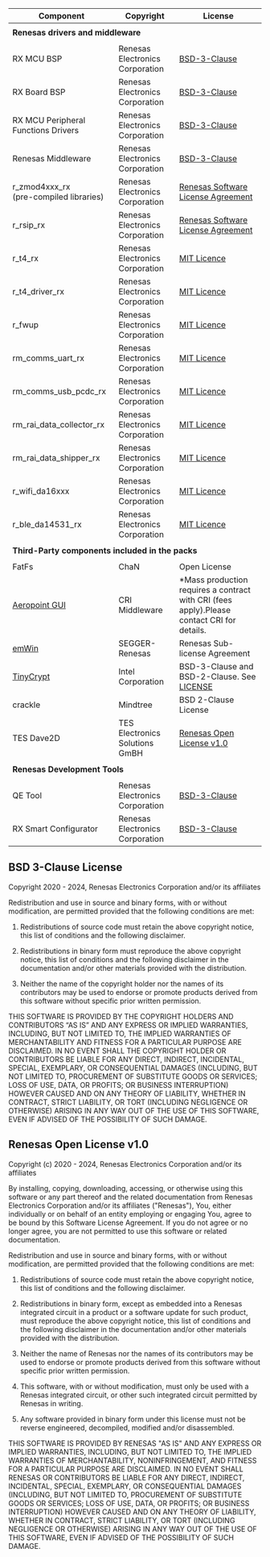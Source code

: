 | Component                                             | Copyright                          | License                                                                                     |
|-------------------------------------------------------|------------------------------------|---------------------------------------------------------------------------------------------|
|<tr> <td colspan="3"><strong>Renesas drivers and middleware<strong></td></tr>                                                                                                             |
| RX MCU BSP                                            | Renesas Electronics Corporation    | [BSD-3-Clause](#bsd-3-clause-license)                                                       |
| RX Board BSP                                          | Renesas Electronics Corporation    | [BSD-3-Clause](#bsd-3-clause-license)                                                       |
| RX MCU Peripheral Functions Drivers                   | Renesas Electronics Corporation    | [BSD-3-Clause](#bsd-3-clause-license)                                                       |
| Renesas Middleware                                    | Renesas Electronics Corporation    | [BSD-3-Clause](#bsd-3-clause-license)                                                       |
| r_zmod4xxx_rx<br>(pre-compiled libraries)             | Renesas Electronics Corporation    | [Renesas Software License Agreement](https://www.renesas.com/us/en/document/oth/disclaimer002)|
| r_rsip_rx                                             | Renesas Electronics Corporation    | [Renesas Software License Agreement](https://github.com/renesas/rx-driver-package/blob/master/doc/license/RX_RSIP_SoftwareLicenseAgreement_ENG.pdf)|
| r_t4_rx                                               | Renesas Electronics Corporation    | [MIT Licence](https://github.com/renesas/rx-driver-package/blob/master/LICENSE)|
| r_t4_driver_rx                                        | Renesas Electronics Corporation    | [MIT Licence](https://github.com/renesas/rx-driver-package/blob/master/LICENSE)|
| r_fwup                                                | Renesas Electronics Corporation    | [MIT Licence](https://github.com/renesas/rx-driver-package/blob/master/LICENSE)|
| rm_comms_uart_rx                                      | Renesas Electronics Corporation    | [MIT Licence](https://github.com/renesas/rx-driver-package/blob/master/LICENSE)|
| rm_comms_usb_pcdc_rx                                  | Renesas Electronics Corporation    | [MIT Licence](https://github.com/renesas/rx-driver-package/blob/master/LICENSE)|
| rm_rai_data_collector_rx                              | Renesas Electronics Corporation    | [MIT Licence](https://github.com/renesas/rx-driver-package/blob/master/LICENSE)|
| rm_rai_data_shipper_rx                                | Renesas Electronics Corporation    | [MIT Licence](https://github.com/renesas/rx-driver-package/blob/master/LICENSE)|
| r_wifi_da16xxx                                        | Renesas Electronics Corporation    | [MIT Licence](https://github.com/renesas/rx-driver-package/blob/master/LICENSE)|
| r_ble_da14531_rx                                      | Renesas Electronics Corporation    | [MIT Licence](https://github.com/renesas/rx-driver-package/blob/master/LICENSE)|
|<tr> <td colspan="3"><strong>Third-Party components included in the packs<strong></td></tr>                                                                                               |
| FatFs                                                 | ChaN              | Open License                                                                           |
| [Aeropoint GUI](https://www.cri-mw.co.jp/business/product/embedded/aeropointgui/)      | CRI Middleware              | *Mass production requires a contract with CRI (fees apply).Please contact CRI for details.                           |
| [emWin](https://www.segger.com/products/user-interface/emwin/add-ons/emwin-support-renesas-rx-mcu/) | SEGGER-Renesas | Renesas Sub-license Agreement                   |
| [TinyCrypt](https://github.com/intel/tinycrypt/)      | Intel Corporation     | BSD-3-Clause and BSD-2-Clause. See [LICENSE](https://github.com/intel/tinycrypt/blob/master/LICENSE)|
| crackle | Mindtree | BSD 2-Clause License                                                                                         |
| TES Dave2D                                            | TES Electronics Solutions GmBH     | [Renesas Open License v1.0](#renesas-open-license-v10)                                      |
|<tr> <td colspan="3"><strong>Renesas Development Tools<strong></td></tr>                                                                                                                  |
| QE Tool                                               | Renesas Electronics Corporation    | [BSD-3-Clause](#bsd-3-clause-license)                                                       |
| RX Smart Configurator                                 | Renesas Electronics Corporation    | [BSD-3-Clause](#bsd-3-clause-license)                                                       |

## BSD 3-Clause License

Copyright 2020 - 2024, Renesas Electronics Corporation and/or its affiliates

Redistribution and use in source and binary forms, with or without
modification, are permitted provided that the following conditions are met:

1. Redistributions of source code must retain the above copyright notice,
this list of conditions and the following disclaimer.

2. Redistributions in binary form must reproduce the above copyright notice,
this list of conditions and the following disclaimer in the documentation and/or
other materials provided with the distribution.

3. Neither the name of the copyright holder nor the names of its contributors
may be used to endorse or promote products derived from this software without
specific prior written permission.

THIS SOFTWARE IS PROVIDED BY THE COPYRIGHT HOLDERS AND CONTRIBUTORS “AS IS”
AND ANY EXPRESS OR IMPLIED WARRANTIES, INCLUDING, BUT NOT LIMITED TO, THE IMPLIED
WARRANTIES OF MERCHANTABILITY AND FITNESS FOR A PARTICULAR PURPOSE ARE DISCLAIMED.
IN NO EVENT SHALL THE COPYRIGHT HOLDER OR CONTRIBUTORS BE LIABLE FOR ANY DIRECT,
INDIRECT, INCIDENTAL, SPECIAL, EXEMPLARY, OR CONSEQUENTIAL DAMAGES (INCLUDING, BUT
NOT LIMITED TO, PROCUREMENT OF SUBSTITUTE GOODS OR SERVICES; LOSS OF USE, DATA,
OR PROFITS; OR BUSINESS INTERRUPTION) HOWEVER CAUSED AND ON ANY THEORY OF LIABILITY,
WHETHER IN CONTRACT, STRICT LIABILITY, OR TORT (INCLUDING NEGLIGENCE OR OTHERWISE)
ARISING IN ANY WAY OUT OF THE USE OF THIS SOFTWARE, EVEN IF ADVISED OF THE POSSIBILITY
OF SUCH DAMAGE.

## Renesas Open License v1.0

Copyright (c) 2020 - 2024, Renesas Electronics Corporation and/or its affiliates


By installing, copying, downloading, accessing, or otherwise using this software
or any part thereof and the related documentation from Renesas Electronics Corporation
and/or its affiliates ("Renesas"), You, either individually  or on behalf of an entity
employing or engaging You, agree to be bound by this Software License Agreement. If you
do not agree or no longer agree, you are not permitted to use this software or related
documentation.

Redistribution and use in source and binary forms, with or without modification,
are permitted provided that the following conditions are met:

1. Redistributions of source code must retain the above copyright notice, this
   list of conditions and the following disclaimer.

2. Redistributions in binary form, except as embedded into a Renesas
   integrated circuit in a product or a software update for
   such product, must reproduce the above copyright notice, this list of
   conditions and the following disclaimer in the documentation and/or other
   materials provided with the distribution.

3. Neither the name of Renesas nor the names of its
   contributors may be used to endorse or promote products derived from this
   software without specific prior written permission.

4. This software, with or without modification, must only be used with a
   Renesas integrated circuit, or other such integrated circuit permitted by Renesas in writing.

5. Any software provided in binary form under this license must not be reverse
   engineered, decompiled, modified and/or disassembled.

THIS SOFTWARE IS PROVIDED BY RENESAS "AS IS" AND ANY EXPRESS
OR IMPLIED WARRANTIES, INCLUDING, BUT NOT LIMITED TO, THE IMPLIED WARRANTIES
OF MERCHANTABILITY, NONINFRINGEMENT, AND FITNESS FOR A PARTICULAR PURPOSE ARE
DISCLAIMED. IN NO EVENT SHALL RENESAS OR CONTRIBUTORS BE
LIABLE FOR ANY DIRECT, INDIRECT, INCIDENTAL, SPECIAL, EXEMPLARY, OR
CONSEQUENTIAL DAMAGES (INCLUDING, BUT NOT LIMITED TO, PROCUREMENT OF SUBSTITUTE
GOODS OR SERVICES; LOSS OF USE, DATA, OR PROFITS; OR BUSINESS INTERRUPTION)
HOWEVER CAUSED AND ON ANY THEORY OF LIABILITY, WHETHER IN CONTRACT, STRICT
LIABILITY, OR TORT (INCLUDING NEGLIGENCE OR OTHERWISE) ARISING IN ANY WAY OUT
OF THE USE OF THIS SOFTWARE, EVEN IF ADVISED OF THE POSSIBILITY OF SUCH DAMAGE.